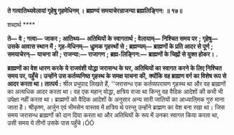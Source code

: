 **ते गत्वातिथ्यवेलायां गृहेषु गृहमेधिनम् ।** **ब्रह्मण्यं समयाचेरन्राजन्या ब्रह्मलिङ्गिन: ॥ १७॥** 

शब्दार्थ **** 

**ते—** **वे** **; गत्वा—** **जाकर** **; आतिथ्य—** **अतिथियों के स्वागतार्थ** **; वेलायाम्—** **निश्चित समय पर** **; गृहेषु—** **उसके आवास स्थान में** **;** **गृह-मेधिनम्—** **धाॢमक गृहस्थों से** **; ब्रह्मण्यम्—** **ब्राह्मणों के प्रति आदर से पूर्ण** **; समयाचेरन्—** **याचना की** **; राजन्या:—** **राजागण** **;** **ब्रह्म-लिङ्गिन:—** **ब्राह्मणों के चिह्नों से युक्त होकर।** **.** 

**ब्राह्मणों का वेश धारण करके ये राजवंशी योद्धा जरासन्ध के घर, अतिथियों का स्वागत** **करने के लिए निश्चित समय पर, पहुँचे। उन्होंने उस कर्तव्यनिष्ठ गृहस्थ के समक्ष याचना की,** **क्योंकि वह ब्राह्मण वर्ग का विशेष रूप से आदर करता था।** **तात्पर्य :** श्रील प्रभुपाद लिखते हैं, ''जरासन्ध एक कर्तव्यपरायण गृहस्थ था और वह ब्राह्मणों का अत्यधिक आदर करता था। वह एक महान् योद्धा, क्षत्रिय राजा था किन्तु वह वैदिक आदेशों की कभी भी उपेक्षा नहीं करता था। ब्राह्मणों को वैदिक आदेशों के अनुसार अन्य सारी जातियों का आध्याति्मक गुरु माना जाता है। श्रीकृष्ण, अर्जुन एवं भीमसेन वास्तव में क्षत्रिय थे परन्तु उन्होंने ब्राह्मण का वेश बना रखा था। जिस समय जरासन्ध ब्राह्मणों को दान दिया करता था और अतिथियों के रूप में उनका स्वागत किया करता था, उसी समय ये तीनों उसके पास पहुँचे।ÓÓ  